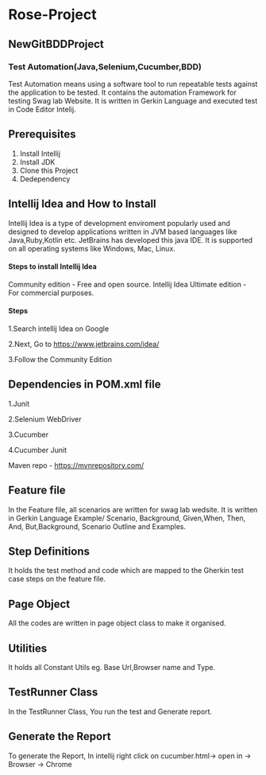 # Rose-Project
## NewGitBDDProject
### Test Automation(Java,Selenium,Cucumber,BDD)

   Test Automation means using a software tool to run repeatable tests against the application to be tested.
   It contains the automation Framework for testing Swag lab Website. It is written in Gerkin Language and executed test in Code Editor Intelij.

## Prerequisites

1. Install Intellij
2. Install JDK
3. Clone this Project
4. Dedependency
   
## Intellij Idea and How to Install

   Intellij Idea is a type of development enviroment popularly used and designed to develop applications written in JVM based languages like Java,Ruby,Kotlin etc. JetBrains has developed this java IDE. It is supported on all operating systems like Windows, Mac, Linux. 

#### Steps to install Intellij Idea

Community edition - Free and open source.
Intellij Idea Ultimate edition - For commercial purposes.

#### Steps
1.Search intellij Idea on Google

2.Next, Go to https://www.jetbrains.com/idea/ 

3.Follow the Community Edition

## Dependencies in POM.xml file

1.Junit

2.Selenium WebDriver

3.Cucumber

4.Cucumber Junit

Maven repo - https://mvnrepository.com/

## Feature file

In the Feature file, all scenarios are written for swag lab wedsite. It is written in Gerkin Language Example/ Scenario, Background, Given,When, Then, And, But,Background, Scenario Outline and Examples.

## Step Definitions

It holds the test method and code which are mapped to the Gherkin test case steps on the feature file.

## Page Object

All the codes are written in page object class to make it organised.

## Utilities

It holds all Constant Utils eg. Base Url,Browser name and Type.

## TestRunner Class

In the TestRunner Class, You run the test and Generate report.

## Generate the Report

To generate the Report, In intellij right click on cucumber.html-> open in -> Browser -> Chrome



   

